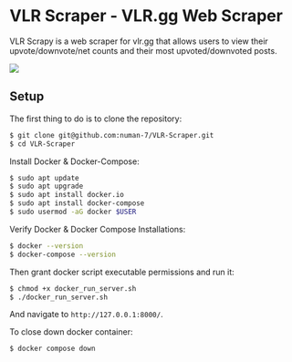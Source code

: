 # VLR Scraper - VLR.gg Web Scraper

VLR Scrapy is a web scraper for vlr.gg that allows users to view their upvote/downvote/net counts and their most upvoted/downvoted posts.

<img src = "https://github.com/numan-7/VLR-Scraper/assets/101899800/3b7d460f-cb3f-4e61-9f67-8567f870e942" />

## Setup

The first thing to do is to clone the repository:

```sh
$ git clone git@github.com:numan-7/VLR-Scraper.git
$ cd VLR-Scraper
```

Install Docker & Docker-Compose:

```sh
$ sudo apt update
$ sudo apt upgrade
$ sudo apt install docker.io
$ sudo apt install docker-compose
$ sudo usermod -aG docker $USER
```

Verify Docker & Docker Compose Installations:
```sh
$ docker --version
$ docker-compose --version
```

Then grant docker script executable permissions and run it:

```sh
$ chmod +x docker_run_server.sh
$ ./docker_run_server.sh
```

And navigate to `http://127.0.0.1:8000/`.

To close down docker container:
```sh
$ docker compose down
```
